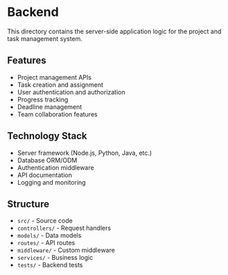 # Backend

This directory contains the server-side application logic for the project and task management system.

## Features
- Project management APIs
- Task creation and assignment
- User authentication and authorization
- Progress tracking
- Deadline management
- Team collaboration features

## Technology Stack
- Server framework (Node.js, Python, Java, etc.)
- Database ORM/ODM
- Authentication middleware
- API documentation
- Logging and monitoring

## Structure
- `src/` - Source code
- `controllers/` - Request handlers
- `models/` - Data models
- `routes/` - API routes
- `middleware/` - Custom middleware
- `services/` - Business logic
- `tests/` - Backend tests
